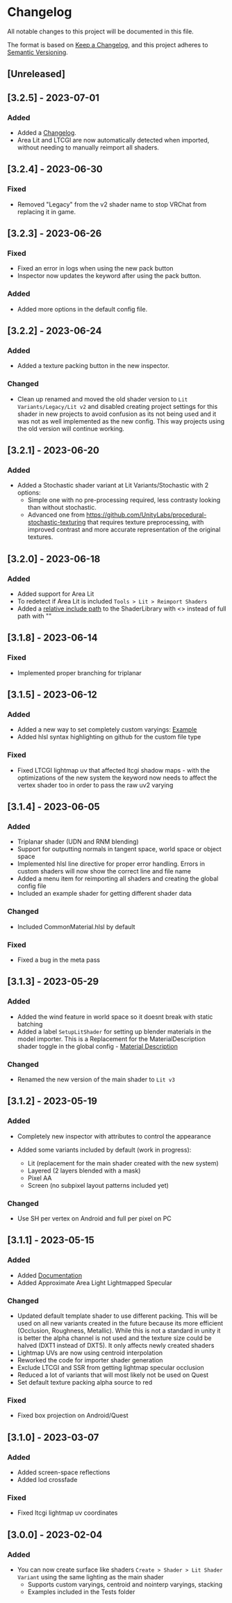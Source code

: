 # Changelog

All notable changes to this project will be documented in this file.

The format is based on [Keep a Changelog](https://keepachangelog.com/en/1.0.0/),
and this project adheres to [Semantic Versioning](https://semver.org/spec/v2.0.0.html).

## [Unreleased]

## [3.2.5] - 2023-07-01
### Added
- Added a [Changelog](/CHANGELOG.md).
- Area Lit and LTCGI are now automatically detected when imported, without needing to manually reimport all shaders.

## [3.2.4] - 2023-06-30
### Fixed
- Removed "Legacy" from the v2 shader name to stop VRChat from replacing it in game.

## [3.2.3] - 2023-06-26
### Fixed
- Fixed an error in logs when using the new pack button
- Inspector now updates the keyword after using the pack button.
### Added
- Added more options in the default config file.

## [3.2.2] - 2023-06-24
### Added
- Added a texture packing button in the new inspector.
### Changed
- Clean up renamed and moved the old shader version to `Lit Variants/Legacy/Lit v2` and disabled creating project settings for this shader in new projects to avoid confusion as its not being used and it was not as well implemented as the new config. This way projects using the old version will continue working.

## [3.2.1] - 2023-06-20
### Added
- Added a Stochastic shader variant at Lit Variants/Stochastic with 2 options:
    - Simple one with no pre-processing required, less contrasty looking than without stochastic.
    - Advanced one from https://github.com/UnityLabs/procedural-stochastic-texturing that requires texture preprocessing, with improved contrast and more accurate representation of the original textures.

## [3.2.0] - 2023-06-18
### Added
- Added support for Area Lit
- To redetect if Area Lit is included `Tools > Lit > Reimport Shaders`
- Added a [relative include path](https://github.com/z3y/shaders/commit/86db5baaea2a598609a573b4db9cbb6012c322b7#diff-258aff6eecb91a9b210767e5ad30e1b66ca0a909c759610e6754dd3bd101e328) to the ShaderLibrary with <> instead of full path with ""

## [3.1.8] - 2023-06-14
### Fixed
- Implemented proper branching for triplanar

## [3.1.5] - 2023-06-12
### Added
- Added a new way to set completely custom varyings: [Example](https://github.com/z3y/shaders/blob/main/Documentation~/ScriptedSurfaceShaders.md#custom-interpolators-1)
- Added hlsl syntax highlighting on github for the custom file type
### Fixed
- Fixed LTCGI lightmap uv that affected ltcgi shadow maps - with the optimizations of the new system the keyword now needs to affect the vertex shader too in order to pass the raw uv2 varying

## [3.1.4] - 2023-06-05
### Added
- Triplanar shader (UDN and RNM blending)
- Support for outputting normals in tangent space, world space or object space
- Implemented hlsl line directive for proper error handling. Errors in custom shaders will now show the correct line and file name
- Added a menu item for reimporting all shaders and creating the global config file
- Included an example shader for getting different shader data
### Changed
- Included CommonMaterial.hlsl by default
### Fixed
- Fixed a bug in the meta pass

## [3.1.3] - 2023-05-29
### Added
- Added the wind feature in world space so it doesnt break with static batching
- Added a label `SetupLitShader` for setting up blender materials in the model importer. This is a Replacement for the MaterialDescription shader toggle in the global config - [Material Description](https://github.com/z3y/shaders/blob/main/Documentation~/ScriptedSurfaceShaders.md#material-description)
### Changed
- Renamed the new version of the main shader to `Lit v3`

## [3.1.2] - 2023-05-19
### Added
- Completely new inspector with attributes to control the appearance

- Added some variants included by default (work in progress):
    - Lit (replacement for the main shader created with the new system)
    - Layered (2 layers blended with a mask)
    - Pixel AA
    - Screen (no subpixel layout patterns included yet)
### Changed
- Use SH per vertex on Android and full per pixel on PC

## [3.1.1] - 2023-05-15
### Added
- Added [Documentation](https://github.com/z3y/shaders/tree/main/Documentation~)
- Added Approximate Area Light Lightmapped Specular
### Changed
- Updated default template shader to use different packing. This will be used on all new variants created in the future because its more efficient (Occlusion, Roughness, Metallic). While this is not a standard in unity it is better the alpha channel is not used and the texture size could be halved (DXT1 instead of DXT5). It only affects newly created shaders
- Lightmap UVs are now using centroid interpolation
- Reworked the code for importer shader generation
- Exclude LTCGI and SSR from getting lightmap specular occlusion
- Reduced a lot of variants that will most likely not be used on Quest
- Set default texture packing alpha source to red
### Fixed
- Fixed box projection on Android/Quest

## [3.1.0] - 2023-03-07
### Added
- Added screen-space reflections
- Added lod crossfade
### Fixed
- Fixed ltcgi lightmap uv coordinates

## [3.0.0] - 2023-02-04
### Added
- You can now create surface like shaders `Create > Shader > Lit Shader Variant` using the same lighting as the main shader
    - Supports custom varyings, centroid and nointerp varyings, stacking
    - Examples included in the Tests folder